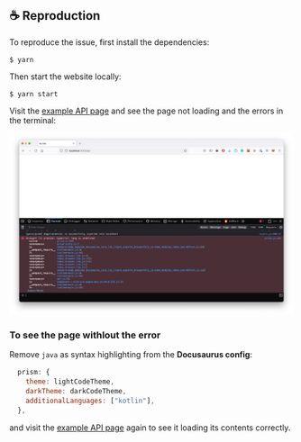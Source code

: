 ## ☕️ Reproduction

To reproduce the issue, first install the dependencies:

```
$ yarn
```

Then start the website locally:

```
$ yarn start
```

Visit the [example API page](http://localhost:3000/api) and see the page not loading and the errors in the terminal:

<img src="./.github/screenshots/screenshot-1.png" width="600" />

### To see the page withlout the error

Remove `java` as syntax highlighting from the **Docusaurus config**:

```js
  prism: {
    theme: lightCodeTheme,
    darkTheme: darkCodeTheme,
    additionalLanguages: ["kotlin"],
  },
```

and visit the [example API page](http://localhost:3000/api) again to see it loading its contents correctly.
